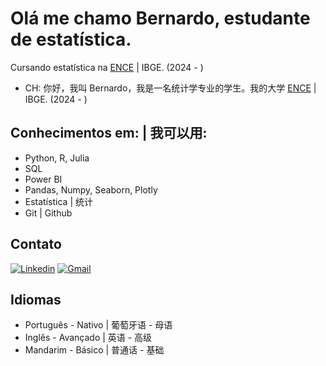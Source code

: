 # Olá me chamo Bernardo, estudante de estatística.
Cursando estatística na [ENCE](https://ence.ibge.gov.br/) | IBGE. (2024 - )
- CH: 你好，我叫 Bernardo，我是一名统计学专业的学生。我的大学 [ENCE](https://ence.ibge.gov.br/) | IBGE. (2024 - ) <br>


## Conhecimentos em: | 我可以用:
- Python, R, Julia
- SQL
- Power BI
- Pandas, Numpy, Seaborn, Plotly 
- Estatística | 统计
- Git | Github


## Contato

<!-- Your badges -->
[![Linkedin](https://img.shields.io/badge/-Linkedin-blue?style=for-the-badge&logo=Linkedin&logoColor=white)](https://www.linkedin.com/in/rochabernardo/)
[![Gmail](https://img.shields.io/badge/Gmail-D14836?style=for-the-badge&logo=gmail&logoColor=white)](mailto:mrochabernardo@gmail.com)

## Idiomas

- Português - Nativo | 葡萄牙语 - 母语
- Inglês - Avançado | 英语 - 高级
- Mandarim - Básico | 普通话 - 基础



<!--
### Hi there I'm Bernardo, data analysis student. 👋

<div align="center">
  <img height="180em" src="https://github-readme-stats.vercel.app/api?username=bernaRocha&show_icons=true&theme=radical&include_all_commits=true&count_private=true"/>
 <!-- <img height="180em" src="https://github-readme-stats.vercel.app/api/top-langs/?username=bernaRocha&layout=compact&langs_count=7&theme=radical"/>
</div>](url) 
</div>
 🌱 I’m currently learning Python, SQL, Julia and statistics.
  
 ⚡ My hobbies: sci-fi books reading and listening to music.  
  
<!--
**bernaRocha/bernaRocha** is a ✨ _special_ ✨ repository because its `README.md` (this file) appears on your GitHub profile.

Here are some ideas to get you started:

- 🔭 I’m currently working on ...
- 🌱 I’m currently learning ...
- 👯 I’m looking to collaborate on ...
- 🤔 I’m looking for help with ...
- 💬 Ask me about ...
- 📫 How to reach me: ...
- 😄 Pronouns: ...
- ⚡ Fun fact: ...
-->
